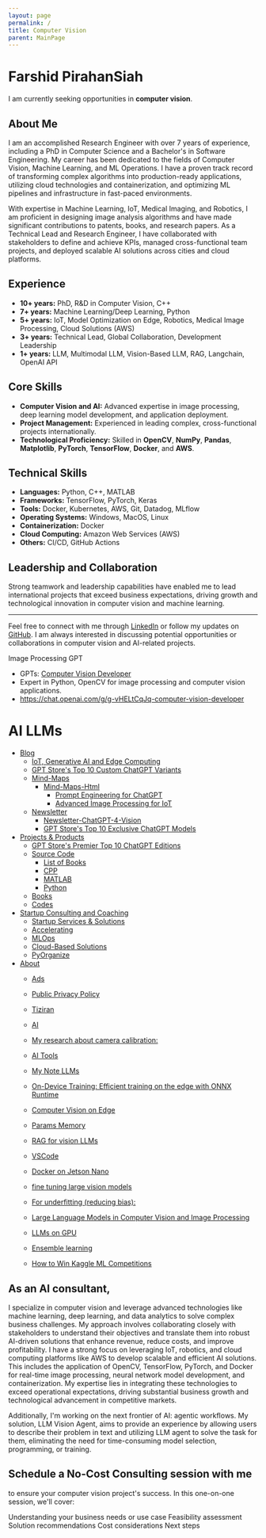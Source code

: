 ```yaml
---
layout: page
permalink: /
title: Computer Vision
parent: MainPage
---
```


# Farshid PirahanSiah

I am currently seeking opportunities in **computer vision**.

## About Me

I am an accomplished Research Engineer with over 7 years of experience, including a PhD in Computer Science and a Bachelor's in Software Engineering. My career has been dedicated to the fields of Computer Vision, Machine Learning, and ML Operations. I have a proven track record of transforming complex algorithms into production-ready applications, utilizing cloud technologies and containerization, and optimizing ML pipelines and infrastructure in fast-paced environments.

With expertise in Machine Learning, IoT, Medical Imaging, and Robotics, I am proficient in designing image analysis algorithms and have made significant contributions to patents, books, and research papers. As a Technical Lead and Research Engineer, I have collaborated with stakeholders to define and achieve KPIs, managed cross-functional team projects, and deployed scalable AI solutions across cities and cloud platforms.

## Experience

- **10+ years:** PhD, R&D in Computer Vision, C++
- **7+ years:** Machine Learning/Deep Learning, Python
- **5+ years:** IoT, Model Optimization on Edge, Robotics, Medical Image Processing, Cloud Solutions (AWS)
- **3+ years:** Technical Lead, Global Collaboration, Development Leadership
- **1+ years:** LLM, Multimodal LLM, Vision-Based LLM, RAG, Langchain, OpenAI API

## Core Skills

- **Computer Vision and AI:** Advanced expertise in image processing, deep learning model development, and application deployment.
- **Project Management:** Experienced in leading complex, cross-functional projects internationally.
- **Technological Proficiency:** Skilled in **OpenCV**, **NumPy**, **Pandas**, **Matplotlib**, **PyTorch**, **TensorFlow**, **Docker**, and **AWS**.

## Technical Skills

- **Languages:** Python, C++, MATLAB
- **Frameworks:** TensorFlow, PyTorch, Keras
- **Tools:** Docker, Kubernetes, AWS, Git, Datadog, MLflow
- **Operating Systems:** Windows, MacOS, Linux
- **Containerization:** Docker
- **Cloud Computing:** Amazon Web Services (AWS)
- **Others:** CI/CD, GitHub Actions

## Leadership and Collaboration

Strong teamwork and leadership capabilities have enabled me to lead international projects that exceed business expectations, driving growth and technological innovation in computer vision and machine learning.

---

Feel free to connect with me through [LinkedIn](https://www.linkedin.com/in/pirahansiah/) or follow my updates on [GitHub](https://github.com/pirahansiah). I am always interested in discussing potential opportunities or collaborations in computer vision and AI-related projects.




Image Processing GPT
- GPTs: [Computer Vision Developer](https://chat.openai.com/g/g-vHELtCqJq-computer-vision-developer)
- Expert in Python, OpenCV for image processing and computer vision applications.
- https://chat.openai.com/g/g-vHELtCqJq-computer-vision-developer



# AI LLMs

- [Blog](/site/blog.html)
  - [IoT, Generative AI and Edge Computing](https://pirahansiah.com/site/pages/md/Edge)
  - [GPT Store's Top 10 Custom ChatGPT Variants](https://pirahansiah.com/site/pages/md/ChatGPT)
  - [Mind-Maps](index.html)  
    - [Mind-Maps-Html](index.html)
      - [Prompt Engineering for ChatGPT](site/MindMaps/html/Prompt-Engineering-for-ChatGPT.html)
      - [Advanced Image Processing for IoT](site/MindMaps/html/IoT_DL.html)
  - [Newsletter](site/pages/Newsletter.html)
    - [Newsletter-ChatGPT-4-Vision](site/Newsletter/Newsletter-ChatGPT-4-Vision.html)
    - [GPT Store's Top 10 Exclusive ChatGPT Models](https://pirahansiah.com/site/pages/md/ChatGPT)
- [Projects & Products](index.html)
  - [GPT Store's Premier Top 10 ChatGPT Editions](https://pirahansiah.com/site/pages/md/ChatGPT)
  - [Source Code](src/list.html)
    - [List of Books](src/books/list_books.html)
    - [CPP](src/cpp/list_cpp.html)
    - [MATLAB](src/MATLAB/list_MATLAB.html)
    - [Python](src/python/list_py.html)
  - [Books](index.html)
  - [Codes](index.html)
- [Startup Consulting and Coaching](https://www.linkedin.com/in/pirahansiah/)
  - [Startup Services & Solutions](https://www.linkedin.com/in/pirahansiah/)
  - [Accelerating](https://www.linkedin.com/in/pirahansiah/)
  - [MLOps](https://www.linkedin.com/in/pirahansiah/)
  - [Cloud-Based Solutions](https://www.linkedin.com/in/pirahansiah/)
  - [PyOrganize](https://www.linkedin.com/in/pirahansiah/)
- [About](index.html)
  - [Ads](Ads.txt)
  - [Public Privacy Policy](site/pages/html/privacy_policy_url.html)
  - [Tiziran](index1.html)


  - [AI](https://pirahansiah.com/site/pages/md/AI.html)
  - [My research about camera calibration:](https://pirahansiah.com/site/pages/md/CC.html)
  - [AI Tools](https://pirahansiah.com/site/pages/md/ChatGPT.html)
  - [My Note LLMs](https://pirahansiah.com/site/pages/md/DL.html)
  - [On-Device Training: Efficient training on the edge with ONNX Runtime](https://pirahansiah.com/site/pages/md/Edge.html)  
  - [Computer Vision on Edge](https://pirahansiah.com/site/pages/md/IoT.html)
  - [Params Memory](https://pirahansiah.com/site/pages/md/QandA.html)
  - [RAG for vision LLMs](https://pirahansiah.com/site/pages/md/RAG.html)
  - [VSCode](https://pirahansiah.com/site/pages/md/VSCode.html)
  - [Docker on Jetson Nano](https://pirahansiah.com/site/pages/md/docker.html)
  - [fine tuning large vision models ](https://pirahansiah.com/site/pages/md/fine-tuning.html)
  - [For underfitting (reducing bias):](https://pirahansiah.com/site/pages/md/fitting.html)
  - [Large Language Models in Computer Vision and Image Processing](https://pirahansiah.com/site/pages/md/new.html)
  - [LLMs on GPU](https://pirahansiah.com/site/pages/md/nvidia_llm.html)
  - [Ensemble learning](https://pirahansiah.com/site/pages/md/optimization.html)  
  - [How to Win Kaggle ML Competitions](https://pirahansiah.com/site/pages/md/winKaggle.html)



## As an AI consultant, 

I specialize in computer vision and leverage advanced technologies like machine learning, deep learning, and data analytics to solve complex business challenges. My approach involves collaborating closely with stakeholders to understand their objectives and translate them into robust AI-driven solutions that enhance revenue, reduce costs, and improve profitability.
I have a strong focus on leveraging IoT, robotics, and cloud computing platforms like AWS to develop scalable and efficient AI solutions. This includes the application of OpenCV, TensorFlow, PyTorch, and Docker for real-time image processing, neural network model development, and containerization.
My expertise lies in integrating these technologies to exceed operational expectations, driving substantial business growth and technological advancement in competitive markets.

Additionally, I'm working on the next frontier of AI: agentic workflows. My solution, LLM Vision Agent, aims to provide an experience by allowing users to describe their problem in text and utilizing LLM agent to solve the task for them, eliminating the need for time-consuming model selection, programming, or training.


## Schedule a No-Cost Consulting session with me 
to ensure your computer vision project's success. In this one-on-one session, we'll cover:

Understanding your business needs or use case
Feasibility assessment
Solution recommendations
Cost considerations
Next steps
